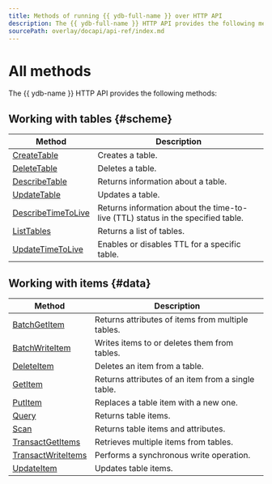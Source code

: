 ```yaml
---
title: Methods of running {{ ydb-full-name }} over HTTP API
description: The {{ ydb-full-name }} HTTP API provides the following methods. Working with tables (CreateTable, DeleteTable, DescribeTable, ListTables). Working with items (BatchGetItem, BatchWriteItem, DeleteItem, GetItem, PutItem, Query, Scan, TransactGetItems, TransactWriteItems, UpdateItem).
sourcePath: overlay/docapi/api-ref/index.md
---
```


# All methods

The {{ ydb-name }} HTTP API provides the following methods:

## Working with tables {#scheme}

| Method | Description |
----- | -----
| [CreateTable](actions/createTable.md) | Creates a table. |
| [DeleteTable](actions/deleteTable.md) | Deletes a table. |
| [DescribeTable](actions/describeTable.md) | Returns information about a table. |
| [UpdateTable](actions/updateTable.md) | Updates a table. |
| [DescribeTimeToLive](actions/describeTimeToLive.md) | Returns information about the time-to-live (TTL) status in the specified table. |
| [ListTables](actions/listTables.md) | Returns a list of tables. |
| [UpdateTimeToLive](actions/updateTimeToLive.md) | Enables or disables TTL for a specific table. |

## Working with items {#data}

| Method | Description |
----- | -----
| [BatchGetItem](actions/batchGetItem.md) | Returns attributes of items from multiple tables. |
| [BatchWriteItem](actions/batchWriteItem.md) | Writes items to or deletes them from tables. |
| [DeleteItem](actions/deleteItem.md) | Deletes an item from a table. |
| [GetItem](actions/getItem.md) | Returns attributes of an item from a single table. |
| [PutItem](actions/putItem.md) | Replaces a table item with a new one. |
| [Query](actions/query.md) | Returns table items. |
| [Scan](actions/scan.md) | Returns table items and attributes. |
| [TransactGetItems](actions/transactGetItems.md) | Retrieves multiple items from tables. |
| [TransactWriteItems](actions/transactWriteItems.md) | Performs a synchronous write operation. |
| [UpdateItem](actions/updateItem.md) | Updates table items. |

